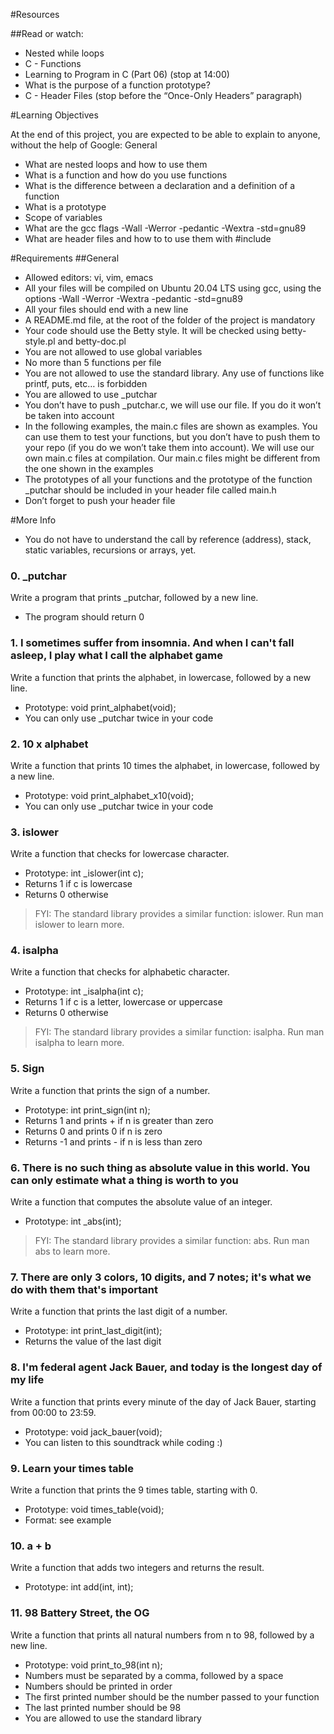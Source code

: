 #Resources

##Read or watch:

  * Nested while loops
  * C - Functions
  * Learning to Program in C (Part 06) (stop at 14:00)
  * What is the purpose of a function prototype?
  * C - Header Files (stop before the “Once-Only Headers” paragraph)

#Learning Objectives

At the end of this project, you are expected to be able to explain to anyone, without the help of Google:
General

  *  What are nested loops and how to use them
  *  What is a function and how do you use functions
  *  What is the difference between a declaration and a definition of a function
  *  What is a prototype
  *  Scope of variables
  *  What are the gcc flags -Wall -Werror -pedantic -Wextra -std=gnu89
  *  What are header files and how to to use them with #include

#Requirements
##General

  *  Allowed editors: vi, vim, emacs
  *  All your files will be compiled on Ubuntu 20.04 LTS using gcc, using the options -Wall -Werror -Wextra -pedantic -std=gnu89
  *  All your files should end with a new line
  *  A README.md file, at the root of the folder of the project is mandatory
  *  Your code should use the Betty style. It will be checked using betty-style.pl and betty-doc.pl
  *  You are not allowed to use global variables
  *  No more than 5 functions per file
  *  You are not allowed to use the standard library. Any use of functions like printf, puts, etc… is forbidden
  *  You are allowed to use _putchar
  *  You don’t have to push _putchar.c, we will use our file. If you do it won’t be taken into account
  *  In the following examples, the main.c files are shown as examples. You can use them to test your functions, but you don’t have to push them to your repo (if you do we won’t take them into account). We will use our own main.c files at compilation. Our main.c files might be different from the one shown in the examples
  *  The prototypes of all your functions and the prototype of the function _putchar should be included in your header file called main.h
  *  Don’t forget to push your header file

#More Info

* You do not have to understand the call by reference (address), stack, static variables, recursions or arrays, yet.

### 0. _putchar 
Write a program that prints _putchar, followed by a new line.
   * The program should return 0
### 1. I sometimes suffer from insomnia. And when I can't fall asleep, I play what I call the alphabet game 
Write a function that prints the alphabet, in lowercase, followed by a new line.
  *  Prototype: void print_alphabet(void);
  *  You can only use _putchar twice in your code
### 2. 10 x alphabet 
Write a function that prints 10 times the alphabet, in lowercase, followed by a new line.
 *  Prototype: void print_alphabet_x10(void);
 *  You can only use _putchar twice in your code
### 3. islower 
Write a function that checks for lowercase character.
 *  Prototype: int _islower(int c);
 *  Returns 1 if c is lowercase
 *  Returns 0 otherwise
> FYI: The standard library provides a similar function: islower. Run man islower to learn more.
### 4. isalpha
Write a function that checks for alphabetic character.
  *  Prototype: int _isalpha(int c);
  *  Returns 1 if c is a letter, lowercase or uppercase
  * Returns 0 otherwise
> FYI: The standard library provides a similar function: isalpha. Run man isalpha to learn more.
### 5. Sign 
Write a function that prints the sign of a number.
  *  Prototype: int print_sign(int n);
  *  Returns 1 and prints + if n is greater than zero
  *  Returns 0 and prints 0 if n is zero
  *  Returns -1 and prints - if n is less than zero
### 6. There is no such thing as absolute value in this world. You can only estimate what a thing is worth to you 
Write a function that computes the absolute value of an integer.
  *  Prototype: int _abs(int);
> FYI: The standard library provides a similar function: abs. Run man abs to learn more.
### 7. There are only 3 colors, 10 digits, and 7 notes; it's what we do with them that's important 
Write a function that prints the last digit of a number.
  *  Prototype: int print_last_digit(int);
  *  Returns the value of the last digit
### 8. I'm federal agent Jack Bauer, and today is the longest day of my life
Write a function that prints every minute of the day of Jack Bauer, starting from 00:00 to 23:59.
  *  Prototype: void jack_bauer(void);
  *  You can listen to this soundtrack while coding :)
### 9. Learn your times table
Write a function that prints the 9 times table, starting with 0.
  *  Prototype: void times_table(void);
  *  Format: see example
### 10. a + b 
Write a function that adds two integers and returns the result.
  *  Prototype: int add(int, int);
### 11. 98 Battery Street, the OG 
Write a function that prints all natural numbers from n to 98, followed by a new line.
  *  Prototype: void print_to_98(int n);
  *  Numbers must be separated by a comma, followed by a space
  *  Numbers should be printed in order
  *  The first printed number should be the number passed to your function
  *  The last printed number should be 98
  *  You are allowed to use the standard library
